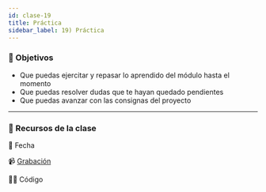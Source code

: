 ```yaml
---
id: clase-19
title: Práctica
sidebar_label: 19) Práctica
---
```


### 🏁 Objetivos

- Que puedas ejercitar y repasar lo aprendido del módulo hasta el momento
- Que puedas resolver dudas que te hayan quedado pendientes
- Que puedas avanzar con las consignas del proyecto

---

### 🚀 Recursos de la clase

📆 Fecha

📹 [Grabación](https://us02web.zoom.us/rec/share/ydD46GiQsr1-fNz8e2KOwkCEPsXUqLvmVgDEC7_vUkkzsUw2MlWIXGhraD4h9xSo.1GqD8oR9fWrxRRpL)

👩‍💻 Código
